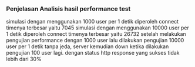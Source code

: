 ### Penjelasan Analisis hasil performance test

simulasi dengan menggunakan 1000 user per 1 detik diperoleh connect timenya terbesar yaitu 7045
simulasi dengan menggunakan 10000 user per 1 detik diperoleh connect timenya terbesar yaitu 26732
setelah melakukan pengujian performance dengan 1000 user lalu dilakukan pengujian 10000 user per 1 detik tanpa jeda,
server kemudian down ketika dilakukan pengujian 100 user lagi. dengan status http response yang sukses tidak lebih dari 30%

